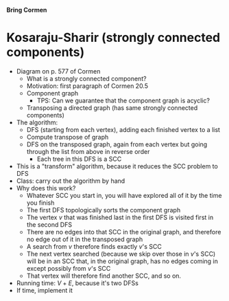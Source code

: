 **Bring Cormen**

# Kosaraju-Sharir (strongly connected components)
* Diagram on p. 577 of Cormen
  * What is a strongly connected component?
  * Motivation: first paragraph of Cormen 20.5
  * Component graph
    * TPS: Can we guarantee that the component graph is acyclic?
  * Transposing a directed graph (has same strongly connected components)
* The algorithm:
  * DFS (starting from each vertex), adding each finished vertex to a list
  * Compute transpose of graph
  * DFS on the transposed graph, again from each vertex but going through the list from above in reverse order
    * Each tree in this DFS is a SCC
* This is a "transform" algorithm, because it reduces the SCC problem to DFS
* Class: carry out the algorithm by hand
* Why does this work?
  * Whatever SCC you start in, you will have explored all of it by the time you finish
  * The first DFS topologically sorts the component graph
  * The vertex $v$ that was finished last in the first DFS is visited first in the second DFS
  * There are no edges into that SCC in the original graph, and therefore no edge out of it in the transposed graph
  * A search from $v$ therefore finds exactly $v$'s SCC
  * The next vertex searched (because we skip over those in $v$'s SCC) will be in an SCC that, in the original graph, has no edges coming in except possibly from $v$'s SCC
  * That vertex will therefore find another SCC, and so on.
* Running time: $V + E$, because it's two DFSs
* If time, implement it
